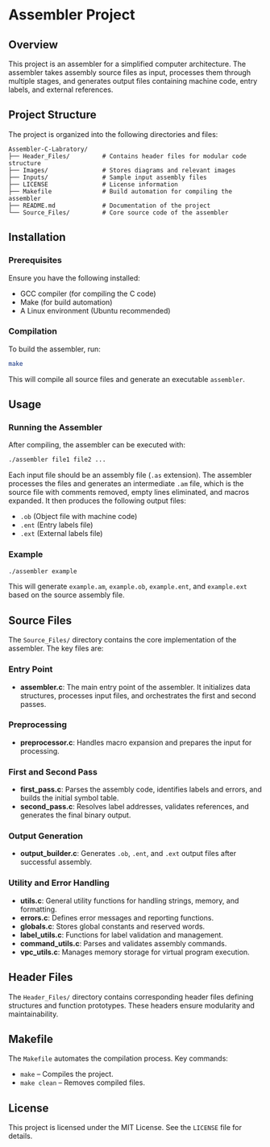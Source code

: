# Assembler Project

## Overview
This project is an assembler for a simplified computer architecture. The assembler takes assembly source files as input, processes them through multiple stages, and generates output files containing machine code, entry labels, and external references.

## Project Structure
The project is organized into the following directories and files:

```
Assembler-C-Labratory/
├── Header_Files/         # Contains header files for modular code structure
├── Images/               # Stores diagrams and relevant images
├── Inputs/               # Sample input assembly files
├── LICENSE               # License information
├── Makefile              # Build automation for compiling the assembler
├── README.md             # Documentation of the project
└── Source_Files/         # Core source code of the assembler
```

## Installation

### Prerequisites
Ensure you have the following installed:
- GCC compiler (for compiling the C code)
- Make (for build automation)
- A Linux environment (Ubuntu recommended)

### Compilation
To build the assembler, run:
```sh
make
```
This will compile all source files and generate an executable `assembler`.

## Usage

### Running the Assembler
After compiling, the assembler can be executed with:
```sh
./assembler file1 file2 ...
```
Each input file should be an assembly file (`.as` extension). The assembler processes the files and generates an intermediate `.am` file, which is the source file with comments removed, empty lines eliminated, and macros expanded. It then produces the following output files:
- `.ob` (Object file with machine code)
- `.ent` (Entry labels file)
- `.ext` (External labels file)

### Example
```sh
./assembler example
```
This will generate `example.am`, `example.ob`, `example.ent`, and `example.ext` based on the source assembly file.

## Source Files
The `Source_Files/` directory contains the core implementation of the assembler. The key files are:

### Entry Point
- **assembler.c**: The main entry point of the assembler. It initializes data structures, processes input files, and orchestrates the first and second passes.

### Preprocessing
- **preprocessor.c**: Handles macro expansion and prepares the input for processing.

### First and Second Pass
- **first_pass.c**: Parses the assembly code, identifies labels and errors, and builds the initial symbol table.
- **second_pass.c**: Resolves label addresses, validates references, and generates the final binary output.

### Output Generation
- **output_builder.c**: Generates `.ob`, `.ent`, and `.ext` output files after successful assembly.

### Utility and Error Handling
- **utils.c**: General utility functions for handling strings, memory, and formatting.
- **errors.c**: Defines error messages and reporting functions.
- **globals.c**: Stores global constants and reserved words.
- **label_utils.c**: Functions for label validation and management.
- **command_utils.c**: Parses and validates assembly commands.
- **vpc_utils.c**: Manages memory storage for virtual program execution.

## Header Files
The `Header_Files/` directory contains corresponding header files defining structures and function prototypes. These headers ensure modularity and maintainability.

## Makefile
The `Makefile` automates the compilation process. Key commands:
- `make` – Compiles the project.
- `make clean` – Removes compiled files.

## License
This project is licensed under the MIT License. See the `LICENSE` file for details.


